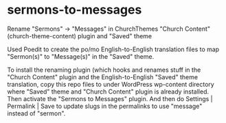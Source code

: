 # sermons-to-messages
Rename "Sermons" -> "Messages" in ChurchThemes "Church Content" (church-theme-content) plugin and "Saved" theme

Used Poedit to create the po/mo English-to-English translation files to map "Sermon(s)" to "Message(s)" in the "Saved" theme.

To install the renaming plugin (which hooks and renames stuff in the "Church Content" plugin and the English-to-English "Saved" theme translation, copy this repo files to under WordPress wp-content directory where "Saved" theme and "Church Content" plugin is already installed.  Then activate the "Sermons to Messages" plugin.  And then do Settings | Permalink | Save to update slugs in the permalinks to use "message" instead of "sermon".
